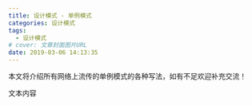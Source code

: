 ```yaml
---
title: 设计模式 - 单例模式
categories: 设计模式
tags:
  - 设计模式
# cover: 文章封面图片URL
date: 2019-03-06 14:13:35
---
```


本文将介绍所有网络上流传的单例模式的各种写法，如有不足欢迎补充交流！

<!-- more -->

文本内容